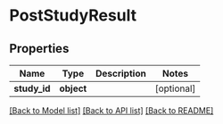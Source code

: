 # PostStudyResult

## Properties
Name | Type | Description | Notes
------------ | ------------- | ------------- | -------------
**study_id** | **object** |  | [optional] 

[[Back to Model list]](../README.md#documentation-for-models) [[Back to API list]](../README.md#documentation-for-api-endpoints) [[Back to README]](../README.md)


